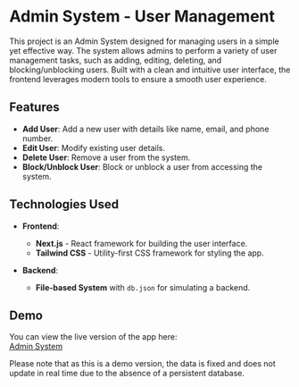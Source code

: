 # Admin System - User Management

This project is an Admin System designed for managing users in a simple yet effective way. The system allows admins to perform a variety of user management tasks, such as adding, editing, deleting, and blocking/unblocking users. Built with a clean and intuitive user interface, the frontend leverages modern tools to ensure a smooth user experience.

## Features

- **Add User**: Add a new user with details like name, email, and phone number.
- **Edit User**: Modify existing user details.
- **Delete User**: Remove a user from the system.
- **Block/Unblock User**: Block or unblock a user from accessing the system.
  
## Technologies Used

- **Frontend**: 
  - **Next.js** - React framework for building the user interface.
  - **Tailwind CSS** - Utility-first CSS framework for styling the app.
  
- **Backend**:
  - **File-based System** with `db.json` for simulating a backend.

## Demo

You can view the live version of the app here:  
[Admin System](https://6sense-work.vercel.app/)

Please note that as this is a demo version, the data is fixed and does not update in real time due to the absence of a persistent database.
